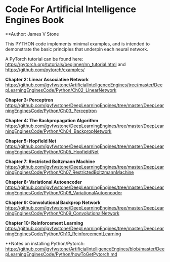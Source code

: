 # Code For Artificial Intelligence Engines Book

**Author:	James V Stone

This PYTHON code implements minimal examples, and is intended to demonstrate the basic principles that underpin each neural network. 

A PyTorch tutorial can be found here:
	https://pytorch.org/tutorials/beginner/nn_tutorial.html
and
	https://github.com/pytorch/examples/

**Chapter 2: Linear Associative Network**
https://github.com/jgvfwstone/ArtificialIntellgenceEngines/tree/master/DeepLearningEnginesCode/Python/Ch02_LinearNetwork

**Chapter 3: Perceptron** 
https://github.com/jgvfwstone/DeepLearningEngines/tree/master/DeepLearningEnginesCode/Python/Ch03_Perceptron

**Chapter 4: The Backpropagation Algorithm**
https://github.com/jgvfwstone/DeepLearningEngines/tree/master/DeepLearningEnginesCode/Python/Ch04_BackpropNetwork

**Chapter 5: Hopfield Net**
https://github.com/jgvfwstone/DeepLearningEngines/tree/master/DeepLearningEnginesCode/Python/Ch05_HopfieldNet

**Chapter 7: Restricted Boltzmann Machine**
https://github.com/jgvfwstone/DeepLearningEngines/tree/master/DeepLearningEnginesCode/Python/Ch07_RestrictedBoltzmannMachine

**Chapter 8: Variational Autoencoder**
https://github.com/jgvfwstone/DeepLearningEngines/tree/master/DeepLearningEnginesCode/Python/Ch08_VariationalAutoencoder

**Chapter 9: Convolutional Backprop Network**
https://github.com/jgvfwstone/DeepLearningEngines/tree/master/DeepLearningEnginesCode/Python/Ch09_ConvolutionalNetwork

**Chapter 10: Reinforcement Learning**
https://github.com/jgvfwstone/DeepLearningEngines/tree/master/DeepLearningEnginesCode/Python/Ch10_ReinforcementLearning

**Notes on installing Python/Pytorch: https://github.com/jgvfwstone/ArtificialIntelligenceEngines/blob/master/DeepLearningEnginesCode/Python/howToGetPytorch.md
